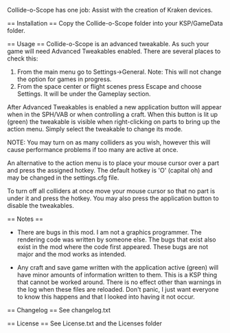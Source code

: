 Collide-o-Scope has one job: Assist with the creation of Kraken devices.

== Installation ==
Copy the Collide-o-Scope folder into your KSP/GameData folder.

== Usage ==
Collide-o-Scope is an advanced tweakable. As such your game will need Advanced Tweakables enabled. There are several places to check this:

1. From the main menu go to Settings->General. Note: This will not change the option for games in progress.
2. From the space center or flight scenes press Escape and choose Settings. It will be under the Gameplay section.

After Advanced Tweakables is enabled a new application button will appear when in the SPH/VAB or when controlling a craft. When this button is lit up (green) the tweakable is visible when right-clicking on parts to bring up the action menu. Simply select the tweakable to change its mode.

NOTE: You may turn on as many colliders as you wish, however this will cause performance problems if too many are active at once.

An alternative to the action menu is to place your mouse cursor over a part and press the assigned hotkey. The default hotkey is 'O' (capital oh) and may be changed in the settings.cfg file.

To turn off all colliders at once move your mouse cursor so that no part is under it and press the hotkey. You may also press the application button to disable the tweakables.

== Notes ==

- There are bugs in this mod. I am not a graphics programmer. The rendering code was written by someone else. The bugs that exist also exist in the mod where the code first appeared. These bugs are not major and the mod works as intended.

- Any craft and save game written with the application active (green) will have minor amounts of information written to them. This is a KSP thing that cannot be worked around. There is no effect other than warnings in the log when these files are reloaded. Don't panic, I just want everyone to know this happens and that I looked into having it not occur.

== Changelog ==
See changelog.txt

== License ==
See License.txt and the Licenses folder